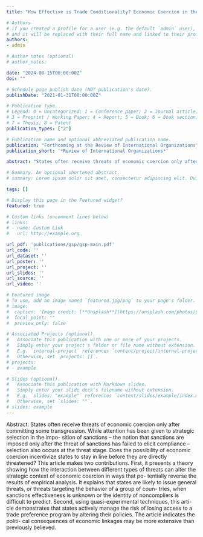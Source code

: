 ```yaml
---
title: "How Effective is Trade Conditionality? Economic Coercion in the Generalized System of Preferences"

# Authors
# If you created a profile for a user (e.g. the default `admin` user), write the username (folder name) here 
# and it will be replaced with their full name and linked to their profile.
authors:
- admin

# Author notes (optional)
# author_notes:

date: "2024-08-15T00:00:00Z"
doi: ""

# Schedule page publish date (NOT publication's date).
publishDate: "2021-01-31T00:00:00Z"

# Publication type.
# Legend: 0 = Uncategorized; 1 = Conference paper; 2 = Journal article;
# 3 = Preprint / Working Paper; 4 = Report; 5 = Book; 6 = Book section;
# 7 = Thesis; 8 = Patent
publication_types: ["2"]

# Publication name and optional abbreviated publication name.
publication: "Forthcoming at the Review of International Organizations"
publication_short: '*Review of International Organizations*'

abstract: "States often receive threats of economic coercion only after committing some transgression. While attention has been given to strategic selection in the impo- sition of sanctions – the notion that sanctions are imposed only after the threat of sanctions has failed to elicit compliance – selection also occurs at the threat stage. Does the possibility of economic coercion incentivize states to stay in line before they are directly threatened? This article makes two contributions. First, it presents a theory showing how the interaction between different types of threats can alter the strategic context of economic coercion in ways that po- tentially reverse the results of empirical analysis. It explains that states are likely to issue general threats, or threats targeting the behavior of a group of coun- tries, when sanctions effectiveness is unknown or the identity of noncompliers is difficult to predict. Second, using quasi-experimental techniques, this arti- cle demonstrates that states actively manage the risk of losing access to a trade preference program by altering their policies. The article indicates the politi- cal consequences of economic linkages may be more extensive than previously believed."

# Summary. An optional shortened abstract.
# summary: Lorem ipsum dolor sit amet, consectetur adipiscing elit. Duis posuere tellus ac convallis placerat. Proin tincidunt magna sed ex sollicitudin condimentum.

tags: []

# Display this page in the Featured widget?
featured: true

# Custom links (uncomment lines below)
# links:
# - name: Custom Link
#   url: http://example.org

url_pdf: 'publications/gsp/gsp-main.pdf'
url_code: ''
url_dataset: ''
url_poster: ''
url_project: ''
url_slides: ''
url_source: ''
url_video: ''

# Featured image
# To use, add an image named `featured.jpg/png` to your page's folder. 
# image:
#  caption: 'Image credit: [**Unsplash**](https://unsplash.com/photos/pLCdAaMFLTE)'
#  focal_point: ""
#  preview_only: false

# Associated Projects (optional).
#   Associate this publication with one or more of your projects.
#   Simply enter your project's folder or file name without extension.
#   E.g. `internal-project` references `content/project/internal-project/index.md`.
#   Otherwise, set `projects: []`.
# projects:
# - example

# Slides (optional).
#   Associate this publication with Markdown slides.
#   Simply enter your slide deck's filename without extension.
#   E.g. `slides: "example"` references `content/slides/example/index.md`.
#   Otherwise, set `slides: ""`.
# slides: example
---
```


Abstract: States often receive threats of economic coercion only after committing some transgression. While attention has been given to strategic selection in the impo- sition of sanctions – the notion that sanctions are imposed only after the threat of sanctions has failed to elicit compliance – selection also occurs at the threat stage. Does the possibility of economic coercion incentivize states to stay in line before they are directly threatened? This article makes two contributions. First, it presents a theory showing how the interaction between different types of threats can alter the strategic context of economic coercion in ways that po- tentially reverse the results of empirical analysis. It explains that states are likely to issue general threats, or threats targeting the behavior of a group of coun- tries, when sanctions effectiveness is unknown or the identity of noncompliers is difficult to predict. Second, using quasi-experimental techniques, this arti- cle demonstrates that states actively manage the risk of losing access to a trade preference program by altering their policies. The article indicates the politi- cal consequences of economic linkages may be more extensive than previously believed.



